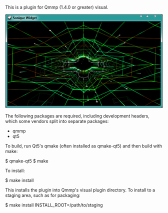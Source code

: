 This is a plugin for Qmmp (1.4.0 or greater) visual.

![Image](https://github.com/TTK-qmmp/qmmp-sonique/blob/master/image/1.png?raw=true)

The following packages are required, including development headers,
which some vendors split into separate packages:

- qmmp
- qt5

To build, run Qt5's qmake (often installed as qmake-qt5) and then build
with make:

$ qmake-qt5
$ make

To install:

$ make install

This installs the plugin into Qmmp's visual plugin directory.  To install
to a staging area, such as for packaging:

$ make install INSTALL_ROOT=/path/to/staging